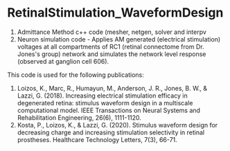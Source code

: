 # RetinalStimulation_WaveformDesign

1) Admittance Method c++ code (mesher, netgen, solver and interpv
2) Neuron simulation code - Applies AM generated (electrical stimulation) voltages at all compartments of RC1 (retinal connectome from Dr. Jones's group) network and simulates the network level response (observed at ganglion cell 606).

This code is used for the following publications:
1) Loizos, K., Marc, R., Humayun, M., Anderson, J. R., Jones, B. W., & Lazzi, G. (2018). Increasing electrical stimulation efficacy in degenerated retina: stimulus waveform design in a multiscale computational model. IEEE Transactions on Neural Systems and Rehabilitation Engineering, 26(6), 1111-1120.
2) Kosta, P., Loizos, K., & Lazzi, G. (2020). Stimulus waveform design for decreasing charge and increasing stimulation selectivity in retinal prostheses. Healthcare Technology Letters, 7(3), 66-71.
